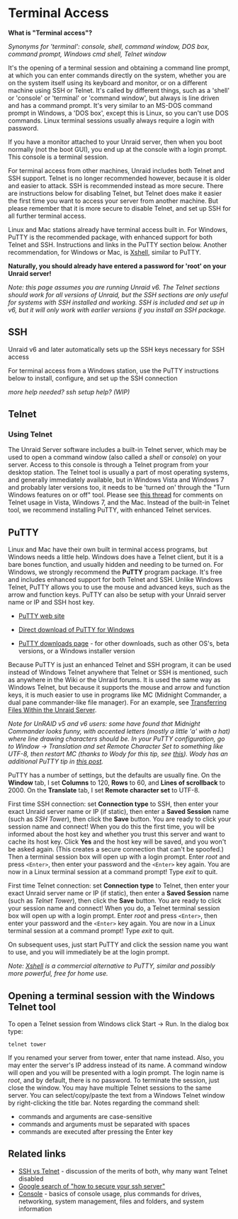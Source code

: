 # Terminal Access

**What is "Terminal access"?**

_Synonyms for 'terminal': console, shell, command window, DOS box,
command prompt, Windows cmd shell, Telnet window_

It's the opening of a terminal session and obtaining a command line
prompt, at which you can enter commands directly on the system,
whether you are on the system itself using its keyboard and monitor,
or on a different machine using SSH or Telnet. It's called by
different things, such as a 'shell' or 'console' or 'terminal'
or 'command window', but always is line driven and has a command
prompt. It's very similar to an MS-DOS command prompt in Windows, a
'DOS box', except this is Linux, so you can't use DOS commands.
Linux terminal sessions usually always require a login with
password.

If you have a monitor attached to your Unraid server, then when you
boot normally (not the boot GUI), you end up at the console with a
login prompt. This console is a terminal session.

For terminal access from other machines, Unraid includes both Telnet
and SSH support. Telnet is no longer recommended however, because it
is older and easier to attack. SSH is recommended instead as more
secure. There are instructions below for disabling Telnet, but
Telnet does make it easier the first time you want to access your
server from another machine. But please remember that it is more
secure to disable Telnet, and set up SSH for all further terminal
access.

Linux and Mac stations already have terminal access built in. For
Windows, PuTTY is the recommended package, with enhanced support for
both Telnet and SSH. Instructions and links in the PuTTY section
below. Another recommendation, for Windows or Mac, is
[Xshell](http://www.netsarang.com/products/xsh_overview.html),
similar to PuTTY.

**Naturally, you should already have entered a password for 'root'
on your Unraid server!**

_Note: this page assumes you are running Unraid v6. The Telnet
sections should work for all versions of Unraid, but the SSH
sections are only useful for systems with SSH installed and working.
SSH is included and set up in v6, but it will only work with earlier
versions if you install an SSH package._

## SSH

Unraid v6 and later automatically sets up the SSH keys necessary for
SSH access

For terminal access from a Windows station, use the PuTTY
instructions below to install, configure, and set up the SSH
connection

_more help needed? ssh setup help? (WIP)_

## Telnet

### Using Telnet

The Unraid Server software includes a built-in Telnet server, which
may be used to open a command window (also called a _shell_ or
_console_) on your server. Access to this console is through a
Telnet program from your desktop station. The Telnet tool is usually
a part of most operating systems, and generally immediately
available, but in Windows Vista and Windows 7 and probably later
versions too, it needs to be 'turned on' through the "Turn
Windows features on or off" tool. Please see [this
thread](https://forums.unraid.net/forum/index.php?topic=4092) for
comments on Telnet usage in Vista, Windows 7, and the Mac. Instead
of the built-in Telnet tool, we recommend installing PuTTY, with
enhanced Telnet services.

## PuTTY

Linux and Mac have their own built in terminal access programs, but
Windows needs a little help. Windows does have a Telnet client, but
it is a bare bones function, and usually hidden and needing to be
turned on. For Windows, we strongly recommend the **PuTTY** program
package. It's free and includes enhanced support for both Telnet
and SSH. Unlike Windows Telnet, PuTTY allows you to use the mouse
and advanced keys, such as the arrow and function keys. PuTTY can
also be setup with your Unraid server name or IP and SSH host key.

- [PuTTY web site](http://www.chiark.greenend.org.uk/~sgtatham/putty/)

- [Direct download of PuTTY for
  Windows](http://the.earth.li/~sgtatham/putty/latest/x86/putty.exe)

- [PuTTY downloads
  page](http://www.chiark.greenend.org.uk/~sgtatham/putty/download.html) -
  for other downloads, such as other OS's, beta versions, or a Windows
  installer version

Because PuTTY is just an enhanced Telnet and SSH program, it can be
used instead of Windows Telnet anywhere that Telnet or SSH is
mentioned, such as anywhere in the Wiki or the Unraid forums. It is
used the same way as Windows Telnet, but because it supports the
mouse and arrow and function keys, it is much easier to use in
programs like MC (Midnight Commander, a dual pane commander-like
file manager). For an example, see
[Transferring Files Within the Unraid Server](transferring-files-within-the-unraid-server.md).

_Note for UnRAID v5 and v6 users: some have found that Midnight
Commander looks funny, with accented letters (mostly a little 'a'
with a hat) where line drawing characters should be. In your PuTTY
configuration, go to Window → Translation and set Remote Character
Set to something like UTF-8, then restart MC (thanks to Wody for
this tip, see
[this](https://forums.unraid.net/forum/index.php?topic=18157)).
Wody has an additional PuTTY tip in [this post](https://forums.unraid.net/forum/index.php?topic=18157.msg162943#msg162943)._

PuTTY has a number of settings, but the defaults are usually fine.
On the **Window** tab, I set **Columns** to 120, **Rows** to 60, and
**Lines of scrollback** to 2000. On the **Translate** tab, I set
**Remote character set** to UTF-8.

First time SSH connection: set **Connection type** to SSH, then
enter your exact Unraid server name or IP (if static), then enter a
**Saved Session** name (such as _SSH Tower_), then click the
**Save** button. You are ready to click your session name and
connect! When you do this the first time, you will be informed about
the host key and whether you trust this server and want to cache its
host key. Click **Yes** and the host key will be saved, and you
won't be asked again. (This creates a secure connection that can't
be spoofed.) Then a terminal session box will open up with a login
prompt. Enter _root_ and press `<Enter>`, then enter your
password and the `<Enter>` key again. You are now in a Linux
terminal session at a command prompt! Type _exit_ to quit.

First time Telnet connection: set **Connection type** to Telnet,
then enter your exact Unraid server name or IP (if static), then
enter a **Saved Session** name (such as _Telnet Tower_), then click
the **Save** button. You are ready to click your session name and
connect! When you do, a Telnet terminal session box will open up
with a login prompt. Enter _root_ and press `<Enter>`, then
enter your password and the `<Enter>` key again. You are now
in a Linux terminal session at a command prompt! Type _exit_ to
quit.

On subsequent uses, just start PuTTY and click the session name you
want to use, and you will immediately be at the login prompt.

_Note: [Xshell](http://www.netsarang.com/products/xsh_overview.html)
is a commercial alternative to PuTTY, similar and possibly more
powerful, free for home use._

## Opening a terminal session with the Windows Telnet tool

To open a Telnet session from Windows click Start → Run. In the
dialog box type:

`telnet tower`

If you renamed your server from tower, enter that name instead.
Also, you may enter the server's IP address instead of its name. A
command window will open and you will be presented with a login
prompt. The login name is _root_, and by default, there is no
password. To terminate the session, just close the window. You may
have multiple Telnet sessions to the same server. You can
select/copy/paste the text from a Windows Telnet window by
right-clicking the title bar. Notes regarding the command shell:

- commands and arguments are case-sensitive
- commands and arguments must be separated with spaces
- commands are executed after pressing the Enter key

## Related links

- [SSH vs Telnet](https://forums.unraid.net/forum/index.php?topic=30273) -
  discussion of the merits of both, why many want Telnet disabled
- [Google search of "how to secure your ssh server"](http://www.google.com/search?q=how+to+secure+your+ssh+server)
- [Console](console.md) - basics of console usage, plus
  commands for drives, networking, system management, files and
  folders, and system information
